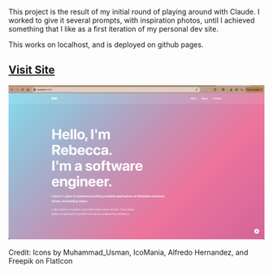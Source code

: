 This project is the result of my initial round of playing around with Claude. I worked to give it several prompts, with inspiration photos, until I achieved something that I like as a first iteration of my personal dev site.

This works on localhost, and is deployed on github pages.

## [Visit Site](https://rweir4.github.io/portfolio_site/)

![HomePage Preview](./homepage-preview.png)

Credit: Icons by Muhammad_Usman, IcoMania, Alfredo Hernandez, and Freepik on FlatIcon